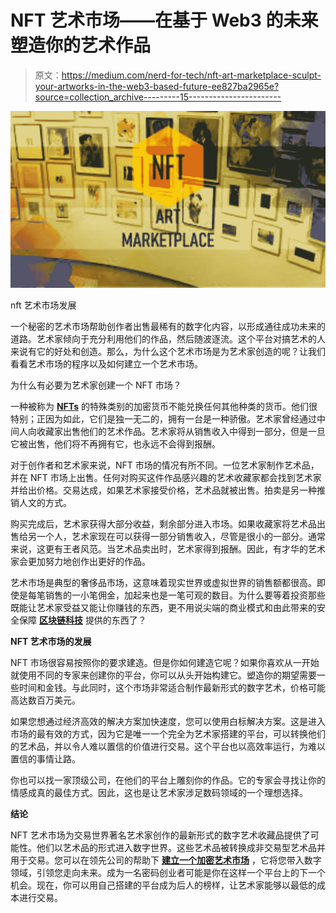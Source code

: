 # NFT 艺术市场——在基于 Web3 的未来塑造你的艺术作品

> 原文：<https://medium.com/nerd-for-tech/nft-art-marketplace-sculpt-your-artworks-in-the-web3-based-future-ee827ba2965e?source=collection_archive---------15----------------------->

![](img/a0a2c0e71e3ae8ef3a0fb1dec38ffe90.png)

nft 艺术市场发展

一个秘密的艺术市场帮助创作者出售最稀有的数字化内容，以形成通往成功未来的道路。艺术家倾向于充分利用他们的作品，然后随波逐流。这个平台对搞艺术的人来说有它的好处和创造。那么，为什么这个艺术市场是为艺术家创造的呢？让我们看看艺术市场的程序以及如何建立一个艺术市场。

为什么有必要为艺术家创建一个 NFT 市场？

一种被称为 [**NFTs**](https://en.wikipedia.org/wiki/Non-fungible_token) 的特殊类别的加密货币不能兑换任何其他种类的货币。他们很特别；正因为如此，它们是独一无二的，拥有一台是一种骄傲。艺术家曾经通过中间人向收藏家出售他们的艺术作品。艺术家将从销售收入中得到一部分，但是一旦它被出售，他们将不再拥有它，也永远不会得到报酬。

对于创作者和艺术家来说，NFT 市场的情况有所不同。一位艺术家制作艺术品，并在 NFT 市场上出售。任何对购买这件作品感兴趣的艺术收藏家都会找到艺术家并给出价格。交易达成，如果艺术家接受价格，艺术品就被出售。拍卖是另一种推销人文的方式。

购买完成后，艺术家获得大部分收益，剩余部分进入市场。如果收藏家将艺术品出售给另一个人，艺术家现在可以获得一部分销售收入，尽管是很小的一部分。通常来说，这更有王者风范。当艺术品卖出时，艺术家得到报酬。因此，有才华的艺术家会更加努力地创作出更好的作品。

艺术市场是典型的奢侈品市场，这意味着现实世界或虚拟世界的销售额都很高。即使是每笔销售的一小笔佣金，加起来也是一笔可观的数目。为什么要等着投资那些既能让艺术家受益又能让你赚钱的东西，更不用说尖端的商业模式和由此带来的安全保障 [**区块链科技**](https://www.blockchainappfactory.com/) 提供的东西了？

**NFT 艺术市场的发展**

NFT 市场很容易按照你的要求建造。但是你如何建造它呢？如果你喜欢从一开始就使用不同的专家来创建你的平台，你可以从头开始构建它。塑造你的期望需要一些时间和金钱。与此同时，这个市场非常适合制作最新形式的数字艺术，价格可能高达数百万美元。

如果您想通过经济高效的解决方案加快速度，您可以使用白标解决方案。这是进入市场的最有效的方式，因为它是唯一一个完全为艺术家搭建的平台，可以转换他们的艺术品，并以令人难以置信的价值进行交易。这个平台也以高效率运行，为难以置信的事情让路。

你也可以找一家顶级公司，在他们的平台上雕刻你的作品。它的专家会寻找让你的情感成真的最佳方式。因此，这也是让艺术家涉足数码领域的一个理想选择。

**结论**

NFT 艺术市场为交易世界著名艺术家创作的最新形式的数字艺术收藏品提供了可能性。他们以艺术品的形式进入数字世界。这些艺术品被转换成非交易型艺术品并用于交易。您可以在领先公司的帮助下 [**建立一个加密艺术市场**](https://www.blockchainappfactory.com/real-estate-tokenization?utm_source=srinivasan&utm_medium=medium&utm_campaign=01nov2022) ，它将您带入数字领域，引领您走向未来。成为一名密码创业者可能是你在这样一个平台上的下一个机会。现在，你可以用自己搭建的平台成为后人的榜样，让艺术家能够以最低的成本进行交易。